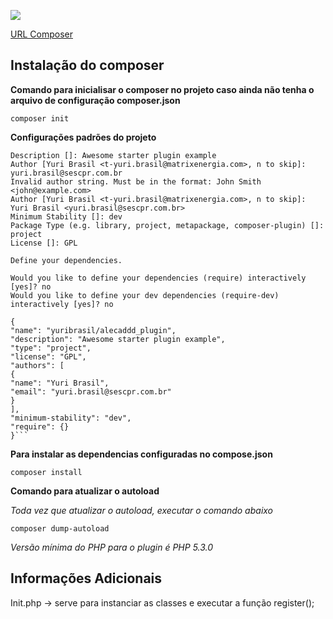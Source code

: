 ![](https://getcomposer.org/img/logo-composer-transparent4.png)

[URL Composer](https://getcomposer.org/download/)

## Instalação do composer

**Comando para inicialisar o composer no projeto caso ainda não tenha o arquivo de configuração composer.json**

`composer init`

**Configurações padrões do projeto**

````Package name (<vendor>/<name>) [yuribrasil/alecaddd_plugin]:
Description []: Awesome starter plugin example
Author [Yuri Brasil <t-yuri.brasil@matrixenergia.com>, n to skip]: yuri.brasil@sescpr.com.br
Invalid author string. Must be in the format: John Smith <john@example.com>
Author [Yuri Brasil <t-yuri.brasil@matrixenergia.com>, n to skip]: Yuri Brasil <yuri.brasil@sescpr.com.br>
Minimum Stability []: dev
Package Type (e.g. library, project, metapackage, composer-plugin) []: project
License []: GPL

Define your dependencies.

Would you like to define your dependencies (require) interactively [yes]? no
Would you like to define your dev dependencies (require-dev) interactively [yes]? no

{
"name": "yuribrasil/alecaddd_plugin",
"description": "Awesome starter plugin example",
"type": "project",
"license": "GPL",
"authors": [
{
"name": "Yuri Brasil",
"email": "yuri.brasil@sescpr.com.br"
}
],
"minimum-stability": "dev",
"require": {}
}```
````

**Para instalar as dependencias configuradas no compose.json**

`composer install`

**Comando para atualizar o autoload**

_Toda vez que atualizar o autoload, executar o comando abaixo_

`composer dump-autoload`

_Versão mínima do PHP para o plugin é PHP 5.3.0_

## Informações Adicionais

Init.php -> serve para instanciar as classes e executar a função register();
